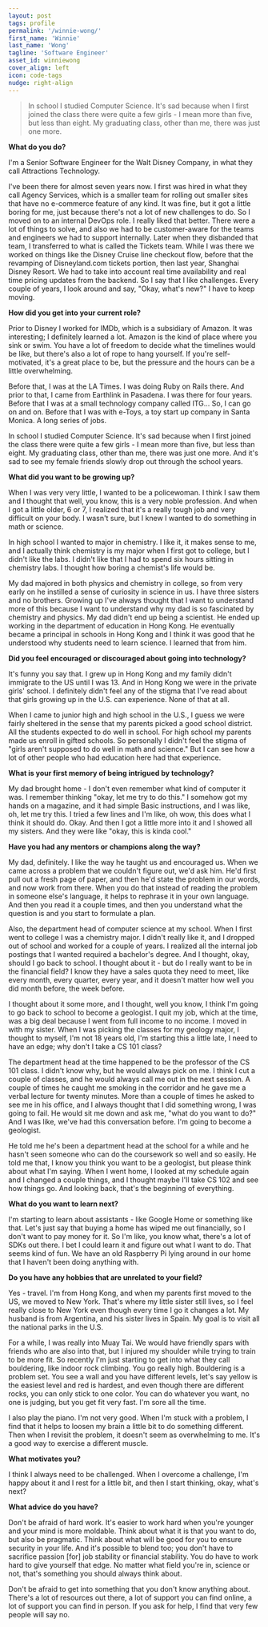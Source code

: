 ```yaml
---
layout: post
tags: profile
permalink: '/winnie-wong/'
first_name: 'Winnie'
last_name: 'Wong'
tagline: 'Software Engineer'
asset_id: winniewong
cover_align: left
icon: code-tags
nudge: right-align
---
```


> In school I studied Computer Science. It's sad because when I first joined the class there were quite a few girls - I mean more than five, but less than eight. My graduating class, other than me, there was just one more.

**What do you do?**

I'm a Senior Software Engineer for the Walt Disney Company, in what they call Attractions Technology.

I've been there for almost seven years now. I first was hired in what they call Agency Services, which is a smaller team for rolling out smaller sites that have no e-commerce feature of any kind. It was fine, but it got a little boring for me, just because there's not a lot of new challenges to do. So I moved on to an internal DevOps role. I really liked that better. There were a lot of things to solve, and also we had to be customer-aware for the teams and engineers we had to support internally. Later when they disbanded that team, I transferred to what is called the Tickets team. While I was there we worked on things like the Disney Cruise line checkout flow, before that the revamping of Disneyland.com tickets portion, then last year, Shanghai Disney Resort. We had to take into account real time availability and real time pricing updates from the backend. So I say that I like challenges. Every couple of years, I look around and say, "Okay, what's new?" I have to keep moving.

**How did you get into your current role?**

Prior to Disney I worked for IMDb, which is a subsidiary of Amazon. It was interesting; I definitely learned a lot. Amazon is the kind of place where you sink or swim. You have a lot of freedom to decide what the timelines would be like, but there's also a lot of rope to hang yourself. If you're self-motivated, it's a great place to be, but the pressure and the hours can be a little overwhelming.

Before that, I was at the LA Times. I was doing Ruby on Rails there. And prior to that, I came from Earthlink in Pasadena. I was there for four years. Before that I was at a small technology company called ITG... So, I can go on and on. Before that I was with e-Toys, a toy start up company in Santa Monica. A long series of jobs.

In school I studied Computer Science. It's sad because when I first joined the class there were quite a few girls - I mean more than five, but less than eight. My graduating class, other than me, there was just one more. And it's sad to see my female friends slowly drop out through the school years.

**What did you want to be growing up?**

When I was very very little, I wanted to be a policewoman. I think I saw them and I thought that well, you know, this is a very noble profession. And when I got a little older, 6 or 7, I realized that it's a really tough job and very difficult on your body. I wasn't sure, but I knew I wanted to do something in math or science.

In high school I wanted to major in chemistry. I like it, it makes sense to me, and I actually think chemistry is my major when I first got to college, but I didn't like the labs. I didn't like that I had to spend six hours sitting in chemistry labs. I thought how boring a chemist's life would be.

My dad majored in both physics and chemistry in college, so from very early on he instilled a sense of curiosity in science in us. I have three sisters and no brothers. Growing up I've always thought that I want to understand more of this because I want to understand why my dad is so fascinated by chemistry and physics. My dad didn't end up being a scientist. He ended up working in the department of education in Hong Kong. He eventually became a principal in schools in Hong Kong and I think it was good that he understood why students need to learn science. I learned that from him.

**Did you feel encouraged or discouraged about going into technology?**

It's funny you say that. I grew up in Hong Kong and my family didn't immigrate to the US until I was 13. And in Hong Kong we were in the private girls' school. I definitely didn't feel any of the stigma that I've read about that girls growing up in the U.S. can experience. None of that at all.

When I came to junior high and high school in the U.S., I guess we were fairly sheltered in the sense that my parents picked a good school district. All the students expected to do well in school. For high school my parents made us enroll in gifted schools. So personally I didn't feel the stigma of "girls aren't supposed to do well in math and science." But I can see how a lot of other people who had education here had that experience.

**What is your first memory of being intrigued by technology?**

My dad brought home - I don't even remember what kind of computer it was. I remember thinking "okay, let me try to do this." I somehow got my hands on a magazine, and it had simple Basic instructions, and I was like, oh, let me try this. I tried a few lines and I'm like, oh wow, this does what I think it should do. Okay. And then I got a little more into it and I showed all my sisters. And they were like "okay, this is kinda cool."

**Have you had any mentors or champions along the way?**

My dad, definitely. I like the way he taught us and encouraged us. When we came across a problem that we couldn't figure out, we'd ask him. He'd first pull out a fresh page of paper, and then he'd state the problem in our words, and now work from there. When you do that instead of reading the problem in someone else's language, it helps to rephrase it in your own language. And then you read it a couple times, and then you understand what the question is and you start to formulate a plan.

Also, the department head of computer science at my school. When I first went to college I was a chemistry major. I didn't really like it, and I dropped out of school and worked for a couple of years. I realized all the internal job postings that I wanted required a bachelor's degree. And I thought, okay, should I go back to school. I thought about it - but do I really want to be in the financial field? I know they have a sales quota they need to meet, like every month, every quarter, every year, and it doesn't matter how well you did month before, the week before.

I thought about it some more, and I thought, well you know, I think I'm going to go back to school to become a geologist. I quit my job, which at the time, was a big deal because I went from full income to no income. I moved in with my sister. When I was picking the classes for my geology major, I thought to myself, I'm not 18 years old, I'm starting this a little late, I need to have an edge; why don't I take a CS 101 class?

The department head at the time happened to be the professor of the CS 101 class. I didn't know why, but he would always pick on me. I think I cut a couple of classes, and he would always call me out in the next session. A couple of times he caught me smoking in the corridor and he gave me a verbal lecture for twenty minutes. More than a couple of times he asked to see me in his office, and I always thought that I did something wrong, I was going to fail. He would sit me down and ask me, "what do you want to do?" And I was like, we've had this conversation before. I'm going to become a geologist.

He told me he's been a department head at the school for a while and he hasn't seen someone who can do the coursework so well and so easily. He told me that, I know you think you want to be a geologist, but please think about what I'm saying. When I went home, I looked at my schedule again and I changed a couple things, and I thought maybe I'll take CS 102 and see how things go. And looking back, that's the beginning of everything.

**What do you want to learn next?**

I'm starting to learn about assistants - like Google Home or something like that. Let's just say that buying a home has wiped me out financially, so I don't want to pay money for it. So I'm like, you know what, there's a lot of SDKs out there. I bet I could learn it and figure out what I want to do. That seems kind of fun. We have an old Raspberry Pi lying around in our home that I haven't been doing anything with.

**Do you have any hobbies that are unrelated to your field?**

Yes - travel. I'm from Hong Kong, and when my parents first moved to the US, we moved to New York. That's where my little sister still lives, so I feel really close to New York even though every time I go it changes a lot. My husband is from Argentina, and his sister lives in Spain. My goal is to visit all the national parks in the U.S.

For a while, I was really into Muay Tai. We would have friendly spars with friends who are also into that, but I injured my shoulder while trying to train to be more fit. So recently I'm just starting to get into what they call bouldering, like indoor rock climbing. You go really high. Bouldering is a problem set. You see a wall and you have different levels, let's say yellow is the easiest level and red is hardest, and even though there are different rocks, you can only stick to one color. You can do whatever you want, no one is judging, but you get fit very fast. I'm sore all the time.

I also play the piano. I'm not very good. When I'm stuck with a problem, I find that it helps to loosen my brain a little bit to do something different. Then when I revisit the problem, it doesn't seem as overwhelming to me. It's a good way to exercise a different muscle.

**What motivates you?**

I think I always need to be challenged. When I overcome a challenge, I'm happy about it and I rest for a little bit, and then I start thinking, okay, what's next?

**What advice do you have?**

Don't be afraid of hard work. It's easier to work hard when you're younger and your mind is more moldable. Think about what it is that you want to do, but also be pragmatic. Think about what will be good for you to ensure security in your life. And it's possible to blend too; you don't have to sacrifice passion [for] job stability or financial stability. You do have to work hard to give yourself that edge. No matter what field you're in, science or not, that's something you should always think about.

Don't be afraid to get into something that you don't know anything about. There's a lot of resources out there, a lot of support you can find online, a lot of support you can find in person. If you ask for help, I find that very few people will say no.
